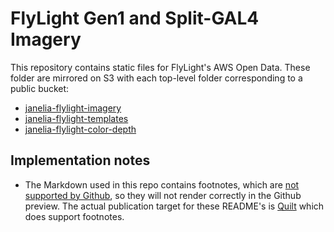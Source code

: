 # FlyLight Gen1 and Split-GAL4 Imagery

This repository contains static files for FlyLight's AWS Open Data. These folder are mirrored on S3 with each top-level folder corresponding to a public bucket:
* [janelia-flylight-imagery](janelia-flylight-imagery/README.md)
* [janelia-flylight-templates](janelia-flylight-templates/README.md)
* [janelia-flylight-color-depth](janelia-flylight-color-depth/README.md)

## Implementation notes

* The Markdown used in this repo contains footnotes, which are [not supported by Github](https://github.com/github/markup/issues/498), so they will not render correctly in the Github preview. The actual publication target for these README's is [Quilt](https://open.quiltdata.com/b/janelia-flylight-imagery) which does support footnotes. 
